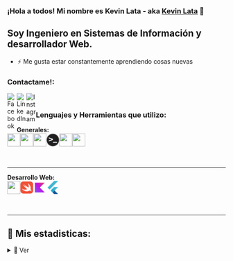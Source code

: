 ### ¡Hola a todos! Mi nombre es Kevin Lata - aka [Kevin Lata][Facebook] 👋

## Soy Ingeniero en Sistemas de Información y desarrollador Web.

- ⚡ Me gusta estar constantemente aprendiendo cosas nuevas

### Contactame!:
[<img align="left" alt="Facebook" width="22px" src="https://cdn.jsdelivr.net/npm/simple-icons@3.13.0/icons/facebook.svg" />][Facebook]
[<img align="left" alt="LinkedIn" width="22px" src="https://cdn.jsdelivr.net/npm/simple-icons@3.13.0/icons/linkedin.svg" />][linkedin]
[<img align="left" alt="Instagram" width="22px" src="https://cdn.jsdelivr.net/npm/simple-icons@3.13.0/icons/instagram.svg" />][instagram]

<br />

### Lenguajes y Herramientas que utilizo:

__Generales:__ 
<br />
<img align="bottom" src="https://cdn.jsdelivr.net/npm/simple-icons@3.13.0/icons/git.svg" width="30" height="30" />
<img align="left" src="https://raw.githubusercontent.com/jmnote/z-icons/master/svg/github.svg" width="30" height="30" />
<img align="left" src="https://cdn.jsdelivr.net/npm/simple-icons@3.13.0/icons/laravel.svg" width="30" height="30"/>
<img align="left" src="https://cdn.jsdelivr.net/npm/simple-icons@3.13.0/icons/mysql.svg" width="30" height="30"/>
<img align="left" src="https://raw.githubusercontent.com/github/explore/80688e429a7d4ef2fca1e82350fe8e3517d3494d/topics/terminal/terminal.png" width="30" height="30"/>
<img align="left" src="https://cdn.jsdelivr.net/npm/simple-icons@3.13.0/icons/visualstudiocode.svg" width="30" height="30"/>

<br />

---
__Desarrollo Web:__
<br />
<img align="bottom" src="https://raw.githubusercontent.com/devicons/devicon/2809b567852a4648062a2d3e7c1c531367458c0b/icons/flutter/flutter-original.svg" width="30" height="30" />
<img align="left" src="https://raw.githubusercontent.com/jmnote/z-icons/master/svg/java.svg" width="30" height="30" />
<img align="left" src="https://raw.githubusercontent.com/devicons/devicon/2809b567852a4648062a2d3e7c1c531367458c0b/icons/swift/swift-original.svg" width="30" height="30" />
<img align="left" src="https://raw.githubusercontent.com/devicons/devicon/2809b567852a4648062a2d3e7c1c531367458c0b/icons/kotlin/kotlin-original.svg" width="30" height="30" />

<br />

---

## 🔎 Mis estadisticas:
<details>
    <summary>🔎 Ver</summary>
    
![GitHub stats](https://github-readme-stats.vercel.app/api?username=kevinlata1605&show_icons=true&theme=tokyonight)

![Top Langs](https://github-readme-stats.vercel.app/api/top-langs/?username=kevinlata1605&show_icons=true&theme=tokyonight)

<br />

</details>


[Adobe]: https://www.adobe.com/mx/creativecloud.html?sdid=KQPRD&mv=search&ef_id=Cj0KCQjwmIuDBhDXARIsAFITC_4eIsfU0B1LEkZGVLr6Ql-FPQtYPLw5mGJbZSvEDzlvGf3CGKFJGTUaAk6dEALw_wcB:G:s&s_kwcid=AL!3085!3!442675031911!e!!g!!adobe!188200542!10039634022&gclid=Cj0KCQjwmIuDBhDXARIsAFITC_4eIsfU0B1LEkZGVLr6Ql-FPQtYPLw5mGJbZSvEDzlvGf3CGKFJGTUaAk6dEALw_wcB
[instagram]: https://www.instagram.com/kev_lata/
[Facebook]: https://www.facebook.com/kevinlata99
[linkedin]: https://www.linkedin.com/in/kevin-lata-3b4653256/
[web]:  https://www.google.com/